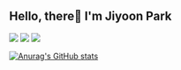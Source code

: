 ## Hello, there👋 I'm Jiyoon Park
<!--[![Hits](https://hits.seeyoufarm.com/api/count/incr/badge.svg?url=https%3A%2F%2Fgithub.com%2Fzzsza)](https://hits.seeyoufarm.com) -->

<a href="https://www.notion.so/I-m-Park-Ji-Yoon-c9cbd31ef0af4babb8faf70fdd3665ab" target="_blank"><img src="https://img.shields.io/badge/Notion-ff6694?style=flat-square&logo=Notion&logoColor=white"/></a>
<a><img src="https://img.shields.io/badge/iambatyoon@gmail.com-ba2727?style=flat-square&logo=Gmail&logoColor=white"/></a>
<a><img src="https://img.shields.io/badge/imparkjiyoon@gmail.com-ba2727?style=flat-square&logo=Gmail&logoColor=white"/></a>

[![Anurag's GitHub stats](https://github-readme-stats.vercel.app/api?username=Park-Ji-Yoon&show_icons=true&theme=buefy)](https://github.com/Park-Ji-Yoon)


<!--
**Park-Ji-Yoon/Park-Ji-Yoon** is a ✨ _special_ ✨ repository because its `README.md` (this file) appears on your GitHub profile.

<img src="https://img.shields.io/badge/Python-3766AB?style=flat-square&logo=Python&logoColor=white"/></a>
<img src="https://img.shields.io/badge/Java-ff833b?style=flat-square&logo=Java&logoColor=white"/></a>
<img src="https://img.shields.io/badge/Javascript-ffd736?style=flat-square&logo=Javascript&logoColor=white"/></a>
<img src="https://img.shields.io/badge/C-786b36?style=flat-square&logo=C&logoColor=white"/></a>

Here are some ideas to get you started:

- 🔭 I’m currently working on ...
- 🌱 I’m currently learning ...
- 👯 I’m looking to collaborate on ...
- 🤔 I’m looking for help with ...
- 💬 Ask me about ...
- 📫 How to reach me: ...
- 😄 Pronouns: ...
- ⚡ Fun fact: ...
-->
